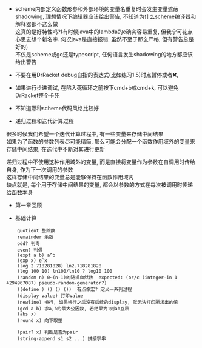 * scheme内部定义函数形参和外部环境的变量名重复时会发生变量遮蔽shadowing, 理想情况下编辑器应该给出警告, 不知道为什么scheme编译器和解释器都不这么做  
这真的是好特性吗?(有时候java中的lambda的e确实容易重复, 但我宁可花点心思去想个新名字. 何况java是直接报错, 虽然不至于那么严格, 但有警告总是好的)  
不仅是scheme或go还是typescript, 任何语言发生shadowing的地方都应该给出警告  

* 不要在用DrRacket debug自指的表达式(比如练习1.5)时点暂停或者❌, 

* 如果进行步进调试, 在陷入死循环之前按下cmd+b或cmd+k, 可以避免DrRacket整个卡死

* 不知道哪种scheme代码风格比较好

* 递归过程和迭代计算过程

很多时候我们希望一个迭代计算过程中, 有一些变量来存储中间结果  
如果为了函数的参数列表尽可能精简, 那么可能会分配一个函数作用域外的变量来存储中间结果, 在迭代中不断对其进行更新

递归过程中不使用这种作用域外的变量, 而是直接将变量作为参数在自调用时传给自身, 作为下一次调用的参数  
这样存储中间结果的变量总是能够保持在函数作用域内  
缺点就是, 每个用于存储中间结果的变量, 都会以参数的方式在每次被调用时传递给函数本身

* 第一章回顾

* 基础计算
```
    quotient 整除数
    remainder 余数
    odd? 判奇
    even? 判偶
    (expt a b) a^b
    (exp x) e^x
    (log 2.718281828) ln2.718281828
    (log 100 10) ln100/ln10 ? log10 100
    (random n) 0~(n-1)的随机自然数  expected: (or/c (integer-in 1 4294967087) pseudo-random-generator?)
    ((define ) () () ())  有点像宏? 定义一系列过程
    (display value) 打印value
    (newline) 换行, 如果换行之后没有后续的display, 就无法打印所求出的值
    (gcd a b) 求a,b的最大公因数, 若结果为1则ab互质
    (abs x)
    (round x) 向下取整

    (pair? x) 判断是否为pair
    (string-append s1 s2 ...) 拼接字串
```